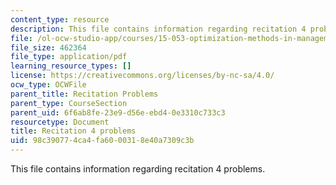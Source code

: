 ```yaml
---
content_type: resource
description: This file contains information regarding recitation 4 problems.
file: /ol-ocw-studio-app/courses/15-053-optimization-methods-in-management-science-spring-2013/98c390774ca4fa6000318e40a7309c3b_MIT15_053S13_rec04.pdf
file_size: 462364
file_type: application/pdf
learning_resource_types: []
license: https://creativecommons.org/licenses/by-nc-sa/4.0/
ocw_type: OCWFile
parent_title: Recitation Problems
parent_type: CourseSection
parent_uid: 6f6ab8fe-23e9-d56e-ebd4-0e3310c733c3
resourcetype: Document
title: Recitation 4 problems
uid: 98c39077-4ca4-fa60-0031-8e40a7309c3b
---
```

This file contains information regarding recitation 4 problems.